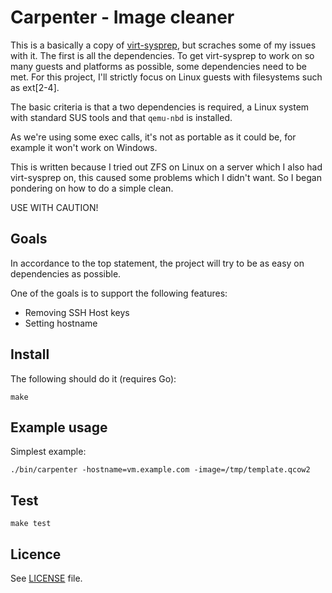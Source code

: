 # Carpenter - Image cleaner

This is a basically a copy of
[virt-sysprep](http://libguestfs.org/virt-sysprep.1.html), but scraches some of
my issues with it. The first is all the dependencies. To get virt-sysprep to
work on so many guests and platforms as possible, some dependencies need to be
met. For this project, I'll strictly focus on Linux guests with filesystems such
as ext[2-4].

The basic criteria is that a two dependencies is required, a Linux system with
standard SUS tools and that `qemu-nbd` is installed.

As we're using some exec calls, it's not as portable as it could be, for example
it won't work on Windows.

This is written because I tried out ZFS on Linux on a server which I also had
virt-sysprep on, this caused some problems which I didn't want. So I began
pondering on how to do a simple clean.

USE WITH CAUTION!

## Goals

In accordance to the top statement, the project will try to be as easy on
dependencies as possible.

One of the goals is to support the following features:
* Removing SSH Host keys
* Setting hostname

## Install

The following should do it (requires Go):

    make

## Example usage

Simplest example:

    ./bin/carpenter -hostname=vm.example.com -image=/tmp/template.qcow2

## Test

    make test

## Licence

See [LICENSE](LICENSE) file.
